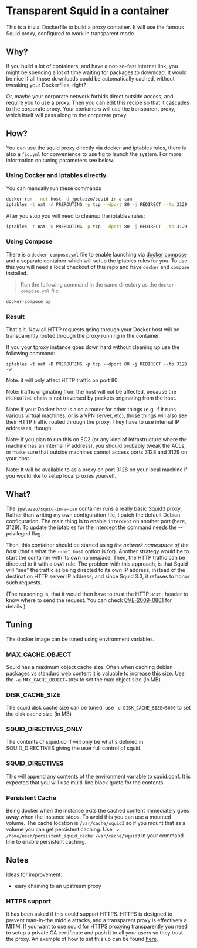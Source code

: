 # Transparent Squid in a container

This is a trivial Dockerfile to build a proxy container.
It will use the famous Squid proxy, configured to work in transparent mode.


## Why?

If you build a lot of containers, and have a not-so-fast internet link,
you might be spending a lot of time waiting for packages to download.
It would be nice if all those downloads could be automatically cached,
without tweaking your Dockerfiles, right?

Or, maybe your corporate network forbids direct outside access, and require
you to use a proxy. Then you can edit this recipe so that it cascades to the
corporate proxy. Your containers will use the transparent proxy, which itself
will pass along to the corporate proxy.


## How?

You can use the squid proxy directly via docker and iptables rules, there is
also a `fig.yml` for convenience to use fig to launch the system. For more
information on tuning parameters see below.

### Using Docker and iptables directly.

You can manually run these commands

```bash
docker run --net host -d jpetazzo/squid-in-a-can
iptables -t nat -A PREROUTING -p tcp --dport 80 -j REDIRECT --to 3129 -w
```

After you stop you will need to cleanup the iptables rules:
```bash
iptables -t nat -D PREROUTING -p tcp --dport 80 -j REDIRECT --to 3129 -w
```


### Using Compose

There is a `docker-compose.yml` file to enable launching via [docker compose](https://docs.docker.com/compose/) and a separate container
which will setup the iptables rules for you. To use this you will need a
local checkout of this repo and have `docker` and `compose` installed.

> Run the following command in the same directory as the `docker-compose.yml` file:

```bash
docker-compose up
```

### Result

That's it. Now all HTTP requests going through your Docker host will be
transparently routed through the proxy running in the container.

If you your tproxy instance goes down hard without cleaning up use the following command:
```
iptables -t nat -D PREROUTING -p tcp --dport 80 -j REDIRECT --to 3129 -w
```


Note: it will only affect HTTP traffic on port 80.

Note: traffic originating from the host will not be affected, because
the `PREROUTING` chain is not traversed by packets originating from the
host.

Note: if your Docker host is also a router for other things (e.g. if it
runs various virtual machines, or is a VPN server, etc), those things
will also see their HTTP traffic routed through the proxy. They have to
use internal IP addresses, though.

Note: if you plan to run this on EC2 (or any kind of infrastructure
where the machine has an internal IP address), you should probably
tweak the ACLs, or make sure that outside machines cannot access ports
3128 and 3129 on your host.

Note: It will be available to as a proxy on port 3128 on your local machine
if you would like to setup local proxies yourself.


## What?

The `jpetazzo/squid-in-a-can` container runs a really basic Squid3 proxy.
Rather than writing my own configuration file, I patch the default Debian
configuration. The main thing is to enable `intercept` on another port
(here, 3129). To update the iptables for the intercept the command needs
the --privileged flag.

Then, this container should be started using *the network namespace of the
host* (that's what the `--net host` option is for).
Another strategy would be to start the container with its own namespace.
Then, the HTTP traffic can be directed to it with a `DNAT` rule.
The problem with this approach, is that Squid will "see" the traffic as
being directed to its own IP address, instead of the destination HTTP
server IP address; and since Squid 3.3, it refuses to honor such requests.

(The reasoning is, that it would then have to trust the HTTP `Host:`
header to know where to send the request. You can check [CVE-2009-0801]
for details.)


## Tuning

The docker image can be tuned using environment variables.

### MAX_CACHE_OBJECT

Squid has a maximum object cache size. Often when caching debian packages vs
standard web content it is valuable to increase this size. Use the
`-e MAX_CACHE_OBJECT=1024` to set the max object size (in MB)


### DISK_CACHE_SIZE

The squid disk cache size can be tuned. use
`-e DISK_CACHE_SIZE=5000` to set the disk cache size (in MB)

### SQUID_DIRECTIVES_ONLY

The contents of squid.conf will only be what's defined in SQUID_DIRECTIVES
giving the user full control of squid.

### SQUID_DIRECTIVES
This will append any contents of the environment variable to squid.conf.
It is expected that you will use multi-line block quote for the contents.

### Persistent Cache

Being docker when the instance exits the cached content immediately goes away
when the instance stops. To avoid this you can use a mounted volume. The cache
location is `/var/cache/squid3` so if you mount that as a volume you can get
persistent caching. Use `-v /home/user/persistent_squid_cache:/var/cache/squid3`
in your command line to enable persistent caching.

## Notes

Ideas for improvement:

- easy chaining to an upstream proxy

### HTTPS support

It has been asked if this could support HTTPS. HTTPS is designed to prevent
man-in-the middle attacks, and a transparent proxy is effectively a MITM.
If you want to use squid for HTTPS proxying transparently you need to setup a
private CA certificate and push it to all your users so they trust the proxy.
An example of how to set this up can be found [here](http://roberts.bplaced.net/index.php/linux-guides/centos-6-guides/proxy-server/squid-transparent-proxy-http-https).


[CVE-2009-0801]: http://cve.mitre.org/cgi-bin/cvename.cgi?name=CVE-2009-0801
